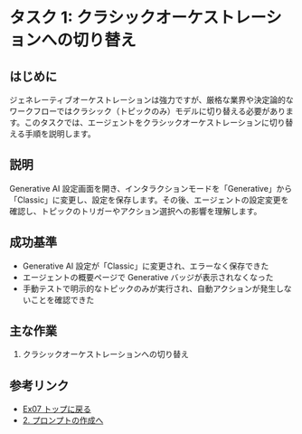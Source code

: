 # タスク 1: クラシックオーケストレーションへの切り替え

## はじめに
ジェネレーティブオーケストレーションは強力ですが、厳格な業界や決定論的なワークフローではクラシック（トピックのみ）モデルに切り替える必要があります。このタスクでは、エージェントをクラシックオーケストレーションに切り替える手順を説明します。

## 説明
Generative AI 設定画面を開き、インタラクションモードを「Generative」から「Classic」に変更し、設定を保存します。その後、エージェントの設定変更を確認し、トピックのトリガーやアクション選択への影響を理解します。

## 成功基準
- Generative AI 設定が「Classic」に変更され、エラーなく保存できた
- エージェントの概要ページで Generative バッジが表示されなくなった
- 手動テストで明示的なトピックのみが実行され、自動アクションが発生しないことを確認できた

## 主な作業
1. クラシックオーケストレーションへの切り替え

## 参考リンク
- [Ex07 トップに戻る](./Ex07.ja.md)
- [2. プロンプトの作成へ](./0702.ja.md)
